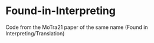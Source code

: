 # Found-in-Interpreting
Code from the MoTra21 paper of the same name (Found in Interpreting/Translation)
